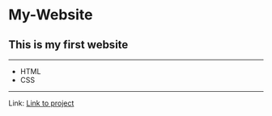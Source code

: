 # My-Website
## This is my first website
---
- HTML
- CSS
---
Link: [Link to project](https://www.google.com/search?q=github+readme+tutorial&sxsrf=APwXEdfMLS9yexbFw7mRYQGgY4TArA6Vqg%3A1686478264276&ei=uJ2FZJi4ENPBxc8Plc2aiAs&oq=github+readme+t&gs_lcp=Cgxnd3Mtd2l6LXNlcnAQAxgCMgcIIxCKBRAnMggIABCABBDLATIICAAQgAQQywEyCAgAEIAEEMsBMggIABCABBDLATIICAAQgAQQywEyCAgAEIAEEMsBMggIABCABBDLATIICAAQgAQQywEyCAgAEIAEEMsBOgoIABBHENYEELADSgQIQRgAUPcDWPgLYJAkaAFwAHgAgAHMAYgB6wuSAQUwLjcuMZgBAKABAcABAcgBCA&sclient=gws-wiz-serp)